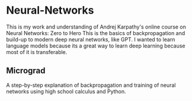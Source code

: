 # Neural-Networks
This is my work and understanding of Andrej Karpathy's online course on Neural Networks: Zero to Hero
This is the basics of backpropagation and build-up to modern deep neural networks, like GPT.
I wanted to learn language models because its a great way to learn deep learning because most of it is transferable.

## Micrograd
A step-by-step explanation of backpropagation and training of neural networks using high school calculus and Python.
